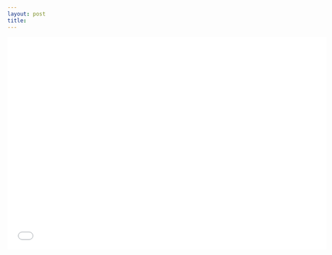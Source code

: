 ```yaml
---
layout: post
title: 
---
```

<div class="videoWrapper">


<iframe width="720" height="480" src="//www.youtube.com/embed/wt2hL95FQjo" frameborder="0" allowfullscreen></iframe>

</div>
